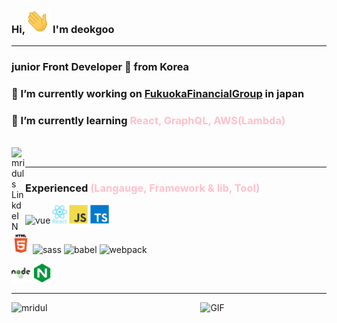 ### Hi,<img src="https://raw.githubusercontent.com/ABSphreak/ABSphreak/master/gifs/Hi.gif" width="40px" /> I'm deokgoo

<hr/>

### junior Front Developer 🚀 from Korea

### 🔭 I’m currently working on [FukuokaFinancialGroup](https://www.fukuokabank.co.jp) in japan
### 🌱 I’m currently learning <span style="color: pink"> React, GraphQL, AWS(Lambda) </span>

<br/>
<a href="https://www.linkedin.com/in/mridul-shukla-899123174/">
  <img align="left" alt="mriduls LinkdeIN" width="22px" src="https://cdn.jsdelivr.net/npm/simple-icons@v3/icons/linkedin.svg" />
</a>
<br/>

<hr/>

### Experienced <span style="color: pink">(Langauge, Framework & lib, Tool)</span>

<p align="left"><img src="https://devicons.github.io/devicon/devicon.git/icons/vuejs/vuejs-original-wordmark.svg" alt="vue" width="30" height="30"/><img src="https://raw.githubusercontent.com/devicons/devicon/master/icons/react/react-original-wordmark.svg" alt="react" width="30" height="30"/><img src="https://raw.githubusercontent.com/devicons/devicon/master/icons/javascript/javascript-original.svg" alt="javascript" width="30" height="30"/> <img src="https://raw.githubusercontent.com/devicons/devicon/master/icons/typescript/typescript-original.svg" alt="typescript" width="30" height="30"/>

<img src="https://raw.githubusercontent.com/devicons/devicon/master/icons/html5/html5-original-wordmark.svg" alt="html5" width="30" height="30"/> <img src="https://devicons.github.io/devicon/devicon.git/icons/sass/sass-original.svg" alt="sass" width="30" height="30"/> <img src="https://devicons.github.io/devicon/devicon.git/icons/babel/babel-original.svg" alt="babel" width="30" height="30"/> <img src="https://devicons.github.io/devicon/devicon.git/icons/webpack/webpack-original-wordmark.svg" alt="webpack" width="30" height="30"/> 

<img src="https://raw.githubusercontent.com/devicons/devicon/master/icons/nodejs/nodejs-original-wordmark.svg" alt="nodejs" width="30" height="30"/> <img src="https://raw.githubusercontent.com/devicons/devicon/master/icons/nginx/nginx-original.svg" alt="nginx" width="30" height="30"/></p><p align="center"> 

<hr/>

<img align="right" width="40%"  alt="GIF" src="https://media.giphy.com/media/836HiJc7pgzy8iNXCn/giphy.gif" />

<img align="left" width="55%"  src="https://github-readme-stats.vercel.app/api?username=deokgoo&show_icons=true&hide_border=true" alt="mridul" /> </p>
<br/>
<br/>